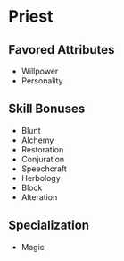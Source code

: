 # Priest


## Favored Attributes
- Willpower
- Personality

## Skill Bonuses
- Blunt
- Alchemy
- Restoration
- Conjuration
- Speechcraft
- Herbology
- Block
- Alteration

## Specialization
- Magic